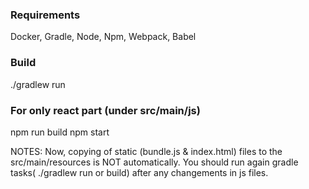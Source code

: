 ### Requirements

Docker, Gradle, Node, Npm, Webpack, Babel


### Build

./gradlew run

### For only react part (under src/main/js)
npm run build
npm start


NOTES: Now, copying of static (bundle.js & index.html) files to the src/main/resources is NOT automatically.
You should run again gradle tasks( ./gradlew run or build) after any changements in js files.
